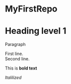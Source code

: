 # MyFirstRepo

# Heading level 1

Paragraph

First line.  
Second line.

This is **bold text**

*Italilized*
